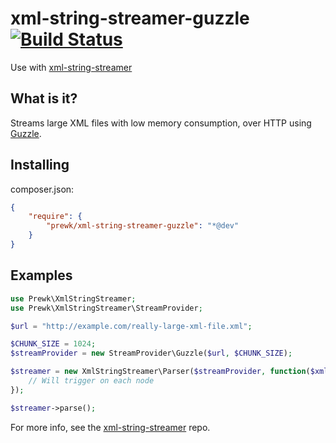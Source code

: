 xml-string-streamer-guzzle [![Build Status](https://travis-ci.org/prewk/xml-string-streamer-guzzle.svg?branch=master)](https://travis-ci.org/prewk/xml-string-streamer-guzzle)
==========================

Use with [xml-string-streamer](https://github.com/prewk/xml-string-streamer)

What is it?
-----------

Streams large XML files with low memory consumption, over HTTP using [Guzzle](http://guzzlephp.org).

Installing
----------

composer.json:

````json
{
    "require": {
        "prewk/xml-string-streamer-guzzle": "*@dev"
    }
}
````


Examples
--------

````php
use Prewk\XmlStringStreamer;
use Prewk\XmlStringStreamer\StreamProvider; 

$url = "http://example.com/really-large-xml-file.xml";

$CHUNK_SIZE = 1024;
$streamProvider = new StreamProvider\Guzzle($url, $CHUNK_SIZE);

$streamer = new XmlStringStreamer\Parser($streamProvider, function($xmlNode) {
	// Will trigger on each node
});

$streamer->parse();
````

For more info, see the [xml-string-streamer](https://github.com/prewk/xml-string-streamer) repo.
